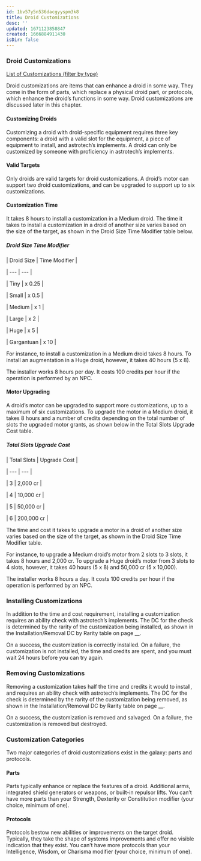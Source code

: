 ```yaml
---
id: 1bv57y5n536dacgyyspm3k8
title: Droid Customizations
desc: ''
updated: 1671123858847
created: 1666884911430
isDir: false
---
```


### [](https://sw5e.com/rules/wh/enhancedItems#droid-customizations)Droid Customizations

[List of Customizations (filter by type)](https://sw5e.com/loot/enhancedItems)

Droid customizations are items that can enhance a droid in some way. They come in the form of parts, which replace a physical droid part, or protocols, which enhance the droid’s functions in some way. Droid customizations are discussed later in this chapter.

#### [](https://sw5e.com/rules/wh/enhancedItems#customizing-droids)Customizing Droids

Customizing a droid with droid-specific equipment requires three key components: a droid with a valid slot for the equipment, a piece of equipment to install, and astrotech’s implements. A droid can only be customized by someone with proficiency in astrotech’s implements.

#### [](https://sw5e.com/rules/wh/enhancedItems#valid-targets-2)Valid Targets

Only droids are valid targets for droid customizations. A droid’s motor can support two droid customizations, and can be upgraded to support up to six customizations.

#### [](https://sw5e.com/rules/wh/enhancedItems#customization-time)Customization Time

It takes 8 hours to install a customization in a Medium droid. The time it takes to install a customization in a droid of another size varies based on the size of the target, as shown in the Droid Size Time Modifier table below.

##### [](https://sw5e.com/rules/wh/enhancedItems#droid-size-time-modifier)Droid Size Time Modifier

| Droid Size | Time Modifier |

| --- | --- |

| Tiny | x 0.25 |

| Small | x 0.5 |

| Medium | x 1 |

| Large | x 2 |

| Huge | x 5 |

| Gargantuan | x 10 |

For instance, to install a customization in a Medium droid takes 8 hours. To install an augmentation in a Huge droid, however, it takes 40 hours (5 x 8).

The installer works 8 hours per day. It costs 100 credits per hour if the operation is performed by an NPC.

#### [](https://sw5e.com/rules/wh/enhancedItems#motor-upgrading)Motor Upgrading

A droid’s motor can be upgraded to support more customizations, up to a maximum of six customizations. To upgrade the motor in a Medium droid, it takes 8 hours and a number of credits depending on the total number of slots the upgraded motor grants, as shown below in the Total Slots Upgrade Cost table.

##### [](https://sw5e.com/rules/wh/enhancedItems#total-slots-upgrade-cost)Total Slots Upgrade Cost

| Total Slots | Upgrade Cost |

| --- | --- |

| 3 | 2,000 cr |

| 4 | 10,000 cr |

| 5 | 50,000 cr |

| 6 | 200,000 cr |

The time and cost it takes to upgrade a motor in a droid of another size varies based on the size of the target, as shown in the Droid Size Time Modifier table.

For instance, to upgrade a Medium droid’s motor from 2 slots to 3 slots, it takes 8 hours and 2,000 cr. To upgrade a Huge droid’s motor from 3 slots to 4 slots, however, it takes 40 hours (5 x 8) and 50,000 cr (5 x 10,000).

The installer works 8 hours a day. It costs 100 credits per hour if the operation is performed by an NPC.

### [](https://sw5e.com/rules/wh/enhancedItems#installing-customizations)Installing Customizations

In addition to the time and cost requirement, installing a customization requires an ability check with astrotech’s implements. The DC for the check is determined by the rarity of the customization being installed, as shown in the Installation/Removal DC by Rarity table on page \_\_.

On a success, the customization is correctly installed. On a failure, the customization is not installed, the time and credits are spent, and you must wait 24 hours before you can try again.

### [](https://sw5e.com/rules/wh/enhancedItems#removing-customizations)Removing Customizations

Removing a customization takes half the time and credits it would to install, and requires an ability check with astrotech’s implements. The DC for the check is determined by the rarity of the customization being removed, as shown in the Installation/Removal DC by Rarity table on page \_\_.

On a success, the customization is removed and salvaged. On a failure, the customization is removed but destroyed.

### [](https://sw5e.com/rules/wh/enhancedItems#customization-categories)Customization Categories

Two major categories of droid customizations exist in the galaxy: parts and protocols.

#### [](https://sw5e.com/rules/wh/enhancedItems#parts)Parts

Parts typically enhance or replace the features of a droid. Additional arms, integrated shield generators or weapons, or built-in repulsor lifts. You can’t have more parts than your Strength, Dexterity or Constitution modifier (your choice, minimum of one).

#### [](https://sw5e.com/rules/wh/enhancedItems#protocols)Protocols

Protocols bestow new abilities or improvements on the target droid. Typically, they take the shape of systems improvements and offer no visible indication that they exist. You can’t have more protocols than your Intelligence, Wisdom, or Charisma modifier (your choice, minimum of one).
